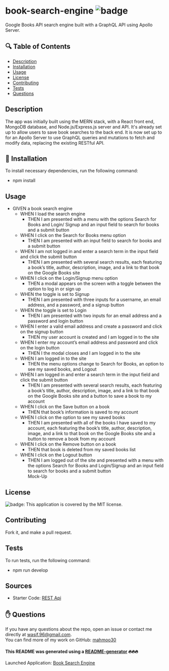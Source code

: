 # book-search-engine ![badge](https://img.shields.io/badge/license-MIT-brightgreen)
Google Books API search engine built with a GraphQL API using Apollo Server.

## 🔍 Table of Contents
- [Description](#description)
- [Installation](#install)
- [Usage](#usage)
- [License](#license)
- [Contributing](#contribute)
- [Tests](#test)
- [Questions](#questions)

## Description
The app was initially built using the MERN stack, with a React front end, MongoDB database, and Node.js/Express.js server and API. It's already set up to allow users to save book searches to the back end. It is now set up to for an Apollo Server to use GraphQL queries and mutations to fetch and modify data, replacing the existing RESTful API.

## 💾 Installation
To install necessary dependencies, run the following command:
- npm install

## Usage
*  GIVEN a book search engine
    - WHEN I load the search engine
        - THEN I am presented with a menu with the options Search for Books and Login/  Signup and an input field to search for books and a submit button
    - WHEN I click on the Search for Books menu option
        - THEN I am presented with an input field to search for books and a submit button
    - WHEN I am not logged in and enter a search term in the input field and click the submit button
        - THEN I am presented with several search results, each featuring a book’s title, author, description, image, and a link to that book on the Google Books site
    - WHEN I click on the Login/Signup menu option
        - THEN a modal appears on the screen with a toggle between the option to log in or sign up
    - WHEN the toggle is set to Signup
        - THEN I am presented with three inputs for a username, an email address, and a password, and a signup button
    - WHEN the toggle is set to Login
        - THEN I am presented with two inputs for an email address and a password and login button
    - WHEN I enter a valid email address and create a password and click on the signup button
        - THEN my user account is created and I am logged in to the site
    - WHEN I enter my account’s email address and password and click on the login button
        - THEN I the modal closes and I am logged in to the site
    - WHEN I am logged in to the site
        - THEN the menu options change to Search for Books, an option to see my saved books, and Logout
    - WHEN I am logged in and enter a search term in the input field and click the submit button
        - THEN I am presented with several search results, each featuring a book’s title, author, description, image, and a link to that book on the Google Books site and a button to save a book to my account
    - WHEN I click on the Save button on a book
        - THEN that book’s information is saved to my account
    - WHEN I click on the option to see my saved books
        - THEN I am presented with all of the books I have saved to my account, each featuring the book’s title, author, description, image, and a link to that book on the Google Books site and a button to remove a book from my account
    - WHEN I click on the Remove button on a book
        - THEN that book is deleted from my saved books list
    - WHEN I click on the Logout button
        - THEN I am logged out of the site and presented with a menu with the options Search for Books and Login/Signup and an input field to search for books and a submit button  
Mock-Up

## License
![badge](https://img.shields.io/badge/license-MIT-brightgreen): This application is covered by the MIT license. 

## Contributing
Fork it, and make a pull request.

## Tests
To run tests, run the following command:
- npm run develop

## Sources
- Starter Code: [REST Api](https://github.com/coding-boot-camp/solid-broccoli)

## ✋ Questions
If you have any questions about the repo, open an issue or contact me directly at wasif.96@gmail.com. <br />
You can find more of my work on GitHub: [mahmoo30](https://github.com/mahmoo30)

#### This README was generated using a [README-generator](https://github.com/mahmoo30/readmegenerator) 🔥🔥🔥

Launched Application: [Book Search Engine](https://github.com/coding-boot-camp/solid-broccoli](https://pure-bastion-13517-9e04d956763a.herokuapp.com/)https://pure-bastion-13517-9e04d956763a.herokuapp.com/)
